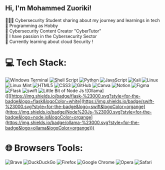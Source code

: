 ## Hi, I'm Mohammed Zuoriki!

👩🏻‍💻 Cybersecurity Student sharing about my journey and learnings in tech <br/>
🐍 Programming as Hobby <br/>
🎨 Cybersecurity Content Creator "CyberTutor" <br/>
🌷 I have passion in the Cybersecurity Sector <br/>
💭 Currently learning about cloud Security ! <br/>



# 💻 Tech Stack:
![Windows Terminal](https://img.shields.io/badge/Windows%20Terminal-%234D4D4D.svg?style=for-the-badge&logo=windows-terminal&logoColor=white) ![Shell Script](https://img.shields.io/badge/shell_script-%23121011.svg?style=for-the-badge&logo=gnu-bash&logoColor=white) ![Python](https://img.shields.io/badge/python-3670A0?style=for-the-badge&logo=python&logoColor=ffdd54) ![JavaScript](https://img.shields.io/badge/javascript-%23323330.svg?style=for-the-badge&logo=javascript&logoColor=%23F7DF1E) ![Kali](https://img.shields.io/badge/Kali-268BEE?style=for-the-badge&logo=kalilinux&logoColor=white) ![Linux](https://img.shields.io/badge/Linux-FCC624?style=for-the-badge&logo=linux&logoColor=black) ![Linux Mint](https://img.shields.io/badge/Linux%20Mint-87CF3E?style=for-the-badge&logo=Linux%20Mint&logoColor=white)  ![HTML5](https://img.shields.io/badge/html5-%23E34F26.svg?style=for-the-badge&logo=html5&logoColor=white) ![CSS3](https://img.shields.io/badge/css3-%231572B6.svg?style=for-the-badge&logo=css3&logoColor=white) ![GitHub](https://img.shields.io/badge/github-%23121011.svg?style=for-the-badge&logo=github&logoColor=white) ![Canva](https://img.shields.io/badge/Canva-%2300C4CC.svg?style=for-the-badge&logo=Canva&logoColor=white) ![Notion](https://img.shields.io/badge/Notion-%23000000.svg?style=for-the-badge&logo=notion&logoColor=white) ![Figma](https://img.shields.io/badge/figma-%23F24E1E.svg?style=for-the-badge&logo=figma&logoColor=white) ![Flask](https://img.shields.io/badge/flask-%23000.svg?style=for-the-badge&logo=flask&logoColor=white) ![swift]([https://img.shields.io/badge/flask-%23000.svg?style=for-the-badge&logo=flask&logoColor=white](https://img.shields.io/badge/swift-%23000.svg?style=for-the-badge&logo=swift&logoColor=organge)) ![Little Bit of Node Js]([[https://img.shields.io/badge/flask-%23000.svg?style=for-the-badge&logo=flask&logoColor=white](https://img.shields.io/badge/swift-%23000.svg?style=for-the-badge&logo=swift&logoColor=organge](https://img.shields.io/badge/Node%20Js-%23000.svg?style=for-the-badge&logo=node.js&logoColor=organge))) ![Ollama]([[[https://img.shields.io/badge/flask-%23000.svg?style=for-the-badge&logo=flask&logoColor=white](https://img.shields.io/badge/swift-%23000.svg?style=for-the-badge&logo=swift&logoColor=organge](https://img.shields.io/badge/Node%20Js-%23000.svg?style=for-the-badge&logo=node.js&logoColor=organge](https://img.shields.io/badge/ollama-%23000.svg?style=for-the-badge&logo=ollama&logoColor=organge))) 

<!-- Proudly created with GPRM ( https://gprm.itsvg.in ) -->
# 🌐 Browsers Tools:
![Brave](https://img.shields.io/badge/Brave-FB542B?style=for-the-badge&logo=Brave&logoColor=white) ![DuckDuckGo](https://img.shields.io/badge/duckduckgo-de5833?style=for-the-badge&logo=duckduckgo&logoColor=white) ![Firefox](https://img.shields.io/badge/Firefox-FF7139?style=for-the-badge&logo=Firefox-Browser&logoColor=white) ![Google Chrome](https://img.shields.io/badge/Google%20Chrome-4285F4?style=for-the-badge&logo=GoogleChrome&logoColor=white) ![Opera](https://img.shields.io/badge/Opera-FF1B2D?style=for-the-badge&logo=Opera&logoColor=white) ![Safari](https://img.shields.io/badge/Safari-000000?style=for-the-badge&logo=Safari&logoColor=white) 
 

